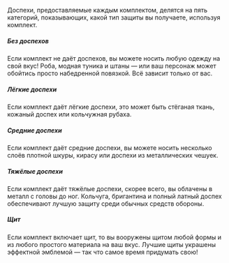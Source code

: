 
Доспехи, предоставляемые каждым комплектом, делятся на пять категорий, показывающих, какой тип защиты вы получаете, используя комплект.

##### Без доспехов

Если комплект не даёт доспехов, вы можете носить любую одежду на свой вкус! Роба, модная туника и штаны — или ваш персонаж может обойтись просто набедренной повязкой. Всё зависит только от вас.

##### Лёгкие доспехи

Если комплект даёт лёгкие доспехи, это может быть стёганая ткань, кожаный доспех или кольчужная рубаха.

##### Средние доспехи

Если комплект даёт средние доспехи, вы можете носить несколько слоёв плотной шкуры, кирасу или доспехи из металлических чешуек.

##### Тяжёлые доспехи

Если комплект даёт тяжёлые доспехи, скорее всего, вы облачены в металл с головы до ног. Кольчуга, бригантина и полный латный доспех обеспечивают лучшую защиту среди обычных средств обороны.

##### Щит

Если комплект включает щит, то вы вооружены щитом любой формы и из любого простого материала на ваш вкус. Лучшие щиты украшены эффектной эмблемой — так что самое время придумать свою!